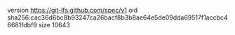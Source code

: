 version https://git-lfs.github.com/spec/v1
oid sha256:cac36d6bc8b93247ca26bacf8b3b8ae64e5de09dda69517f1accbc46681fdbf9
size 10643
